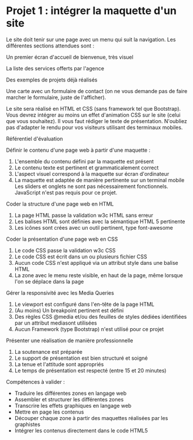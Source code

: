 # Projet 1 : intégrer la maquette d'un site

Le site doit tenir sur une page avec un menu qui suit la navigation. Les différentes sections attendues sont :

Un premier écran d'accueil de bienvenue, très visuel

La liste des services offerts par l'agence

Des exemples de projets déjà réalisés

Une carte avec un formulaire de contact (on ne vous demande pas de faire marcher le formulaire, juste de l'afficher).

Le site sera réalisé en HTML et CSS (sans framework tel que Bootstrap).
Vous devrez intégrer au moins un effet d'animation CSS sur le site (celui que vous souhaitez).
Il vous faut rédiger le texte de présentation.
N'oubliez pas d'adapter le rendu pour vos visiteurs utilisant des terminaux mobiles.

Référentiel d'évaluation

Définir le contenu d'une page web à partir d'une maquette :
1. L'ensemble du contenu défini par la maquette est présent
2. Le contenu texte est pertinent et grammaticalement correct
3. L'aspect visuel correspond à la maquette sur écran d'ordinateur
4. La maquette est adaptée de manière pertinente sur un terminal mobile
Les sliders et onglets ne sont pas nécessairement fonctionnels. JavaScript n'est pas requis pour ce projet.

Coder la structure d'une page web en HTML
1. La page HTML passe la validation w3c HTML sans erreur
2. Les balises HTML sont définies avec la sémantique HTML 5 pertinente
3. Les icônes sont crées avec un outil pertinent, type  font-awesome

Coder la présentation d'une page web en CSS
1. Le code CSS passe la validation w3c CSS
2. Le code CSS est écrit dans un ou plusieurs fichier CSS
3. Aucun code CSS n'est appliqué via un attribut style  dans une balise HTML
4. La zone avec le menu reste visible, en haut de la page, même lorsque l'on se déplace dans la page

Gérer la responsivité avec les Media Queries 
1. Le viewport est configuré dans l'en-tête de la page HTML
2. (Au moins) Un breakpoint pertinent est défini
3. Des règles CSS @media  et/ou des feuilles de styles dédiées identifiées par un attribut mediasont utilisées
4. Aucun Framework (type Bootstrap) n'est utilisé pour ce projet

Présenter une réalisation de manière professionnelle
1. La soutenance est préparée
2. Le support de présentation est bien structuré et soigné
3. La tenue et l'attitude sont appropriés
4. Le temps de présentation est respecté (entre 15 et 20 minutes)

Compétences à valider :
 - Traduire les différentes zones en langage web
 - Assembler et structurer les différentes zones
 - Transcrire les effets graphiques en langage web
 - Mettre en page les contenus
 - Découper chaque zone à partir des maquettes réalisées par les graphistes
 - Intégrer les contenus directement dans le code HTML5
